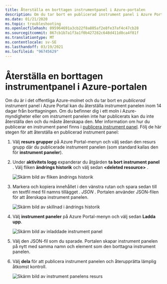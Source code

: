 ```yaml
---
title: Återställa en borttagen instrumentpanel i Azure-portalen
description: Om du tar bort en publicerad instrument panel i Azure Portal kan du återställa instrument panelen.
ms.date: 01/21/2020
ms.topic: troubleshooting
ms.openlocfilehash: 095964691a3cb22f8a805af2e8fe37af4c47cb28
ms.sourcegitcommit: 867cb1b7a1f3a1f0b427282c648d411d0ca4f81f
ms.translationtype: MT
ms.contentlocale: sv-SE
ms.lasthandoff: 03/19/2021
ms.locfileid: "96745629"
---
```

# <a name="recover-a-deleted-dashboard-in-the-azure-portal"></a>Återställa en borttagen instrumentpanel i Azure-portalen

Om du är i det offentliga Azure-molnet och du tar bort en _publicerad_ instrument panel i Azure Portal kan du återställa instrument panelen inom 14 dagar från borttagningen. Om du befinner dig i ett moln i Azure-myndigheter eller om instrument panelen inte har publicerats kan du inte återställa den och du måste återskapa den. Mer information om hur du publicerar en instrument panel finns i [publicera instrument panel](azure-portal-dashboard-share-access.md#publish-dashboard). Följ de här stegen för att återställa en publicerad instrument panel:

1. Välj **resurs grupper** på Azure Portal-menyn och välj sedan den resurs grupp där du publicerade instrument panelen (som standard kallas den för **instrument paneler**).

1. Under **aktivitets logg** expanderar du åtgärden **ta bort instrument panel** . Välj fliken **ändrings historik** och välj sedan **\<deleted resource\>** .

    ![Skärm bild av fliken ändrings historik](media/recover-shared-deleted-dashboard/change-history-tab.png)

1. Markera och kopiera innehållet i den vänstra rutan och spara sedan till en textfil med fil namns tillägget _. JSON_ . Portalen använder JSON-filen för att återskapa instrument panelen.

    ![Skärm bild av skillnad i ändrings historik](media/recover-shared-deleted-dashboard/change-history-diff.png)

1. Välj **instrument paneler** på Azure Portal-menyn och välj sedan **Ladda upp**.

    ![Skärm bild av inladdade instrument panel](media/recover-shared-deleted-dashboard/dashboard-upload.png)

1. Välj den JSON-fil som du sparade. Portalen skapar instrument panelen på nytt med samma namn och element som den borttagna instrument panelen.

1. Välj **dela** för att publicera instrument panelen och återupprätta lämplig åtkomst kontroll.

    ![Skärm bild av instrument panelens resurs](media/recover-shared-deleted-dashboard/dashboard-share.png)
